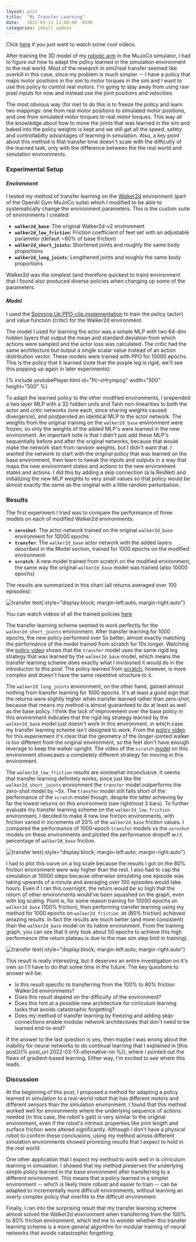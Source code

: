 ```yaml
---
layout: post
title:  "RL Transfer Learning"
date:   2022-03-13 12:00:00 -0500
categories: jekyll update
---
```

Click [here](https://drive.google.com/drive/folders/19JuxNfYaxAnZI6tRyt-nZ-9eFvOWEGoB?usp=sharing) if you just want to watch some cool videos.

After training the 3D model of my [robotic arm](https://github.com/iyevenko/RL-Arm) in the MuJoCo simulator, I had to figure out how to adapt the policy learned in the simulation environment to the real world. Most of the research in sim2real transfer seemed like overkill in this case, since my problem is much simpler -- I have a policy that maps motor positions in the sim to motor torques in the sim and I want to use this policy to control real motors. I'm going to stay away from using raw pixel inputs for now and instead use the joint positions and velocities.

The most obvious way (for me) to do this is to freeze the policy and learn two mappings: one from real motor positions to simulated motor positions, and one from simulated motor torques to real motor torques. This way all the knowledge about how to move the joints that was learned in the sim and baked into the policy weights is kept and we still get all the speed, safety and controllabilty advantages of learning in simulation. Also, a key point about this method is that transfer time doesn't scale with the difficulty of the learned task, only with the difference between the the real world and simulation environments. 

### **Experimental Setup**

#### *Environment*
I tested my method of transfer learning on the [Walker2d](https://gym.openai.com/envs/Walker2d-v2/) environment (part of the OpenAI Gym MuJoCo suite) which I modified to be able to systematically change the environment parameters. This is the custom suite of environments I created:

 - **`walker2d_base`**: The original Walker2d-v2 environment
 - **`walker2d_low_friction`**: Friction coefficient of feet set with an adjustable parameter (default ~60% of base friction)
 - **`walker2d_short_joints`**: Shortened joints and roughly the same body proportions
 - **`walker2d_long_joints`**: Lengthened joints and roughly the same body proportions


Walker2d was the simplest (and therefore quickest to train) environment that I found also produced diverse policies when changing up some of the parameters.

#### *Model*
I used the [Spinning Up PPO-clip implementation](https://spinningup.openai.com/en/latest/algorithms/ppo.html) to train the policy (actor) and value function (critic) for the Walker2d environment.

The model I used for learning the actor was a simple MLP with two 64-dim hidden layers that output the mean and standard deviation from which actions were sampled and the actor loss was calculated. The critic had the same architecture but output a single scalar value instead of an action distribution vector. These models were trained with PPO for 10000 epochs. This is the policy that it learned (note that the purple leg is rigid, we'll see this popping up again in later experiments):

{% include youtubePlayer.html id="Pc-vHrympog" width="500" height="500" %}

To adapt the learned policy to the other modified environments, I prepended a two layer MLP with a 32 hidden units and Tanh non-linearities to both the actor and critic networks (one each, since sharing weights caused divergence), and postpended an identical MLP to the actor network. The weights from the original training on the `walker2d_base` environment were frozen, so only the weights of the added MLP's were learned in the new environment. An important note is that I didn't just add these MLP's sequentially before and after the original networks, because that would make the network start from random weights, but I didn't want that. I wanted the network to start with the original policy that was learned on the base environment, then learn to tweak the inputs and outputs in a way that maps the new environment states and actions to the new environment states and actions. I did this by adding a skip connection (à la ResNet) and initializing the new MLP weights to very small values so that policy would be almost exactly the same as the original with a little random perturbation.

### **Results**
The first experiment I tried was to compare the performance of three models on each of modified Walker2d environments:

 - **`zeroshot`**: The actor network trained on the original `walker2d_base` environment for 10000 epochs
 - **`transfer`**: The `walker2d_base` actor network with the added layers described in the Model section, trained for 1000 epochs on the modified environment
 - **`scratch`**: A new model trained from scratch on the modified environment, the same way the original `walker2d_base` model was trained (also 10000 epochs)

The results are summarized in this chart (all returns averaged over 100 episodes):

![transfer test](/assets/rl_transfer/transfer_test.png){:style="display:block; margin-left:auto; margin-right:auto"}

You can watch videos of all the trained policies [here](https://drive.google.com/drive/folders/19JuxNfYaxAnZI6tRyt-nZ-9eFvOWEGoB?usp=sharing)

The transfer learning scheme seemed to work perfectly for the `walker2d_short_joints` environment. After transfer learning for 1000 epochs, the new policy performed over 5x better, almost exactly matching the performance of the model trained from scratch for 10x longer. Watching the [policy video](https://drive.google.com/file/d/1x4OIzwTJ527ldcg6M3vfs4TJZL2w9rqZ/view?usp=sharing) shows that the `transfer` model uses the same rigid leg strategy that was learned by the `walker2d_base` model, which means the transfer learning scheme does exactly what I invisioned it would do in the introducton to this post. The policy learned from [scratch](https://drive.google.com/file/d/1baoGnD-1YA3Y-GfXEIGuRo6nt84nFWc7/view?usp=sharing), however, is more complex and doesn't have the same repetitive structure to it.

The `walker2d_long_joints` environment, on the other hand, gained almost nothing from transfer learning for 1000 epochs. It's at least a good sign that the returns were slightly higher when transfer learned rather than zero-shot, because that means my method is almost guaranteed to do at least as well as the base policy. I think the lack of improvement over the base policy in this environment indicates that the rigid leg strategy learned by the `walker2d_base` model just doesn't work in this environment, in which case my transfer learning scheme isn't designed to work. From the [policy video](https://drive.google.com/file/d/1hJvf0rB8t907ifi8Sk0KUJR7_zV9rZeN/view?usp=sharing) for this experiement it's clear that the geometry of the longer-jointed walker is too different from the original environment, so the feet don't have enough leverage to keep the walker upright. The video of the `scratch` [model](https://drive.google.com/file/d/1fXQVHm0zkB2WEIXdebOAiqzmDy_H5Az5/view?usp=sharing) on this environment showcases a completely different strategy for moving in this environment.

The `walker2d_low_friction` results are somewhat inconclusive. It seems that transfer learning definitely works, since just like the `walker2d_short_joints` environment the `transfer` model outperforms the zero-shot model by \~5x. The `transfer` model still falls short of the performance of the `scratch` model though, despite the latter achieving by far the lowest returns on this environment (see rightmost 3 bars). To further evaluate my transfer learning scheme on the `walker2d_low_friction` environment, I decided to make 4 new low friction environments, with friction varied in increments of 20% of the `walker2d_base` friction values. I compared the performance of 1000-epoch `transfer` models vs the `zeroshot` models on these environments and plotted the performance dropoff w.r.t. percentage of `walker2d_base` friction.

![transfer test](/assets/rl_transfer/friction_test.png){:style="display:block; margin-left:auto; margin-right:auto"}

I had to plot this curve on a log scale because the results I got on the 80% friction environment were way higher than the rest. I also had to cap the simulation at 10000 steps because otherwise simulating one episode was taking upwards of a minute and averaging over 100 episodes would take hours. Even if I ran this overnight, the return would be so high that the return of other environments would've been squashed on the graph, even with log scaling. Point is, for some reason training for 10000 epochs on `walker2d_base` (100% friction), then performing transfer learning using my method for 1000 epochs on `walker2d_friction_80` (80% friction) achieved amazing results. In fact the results are much better (and more consistent) than the `walker2d_base` model on its native environment. From the training graph, you can see that it only took about 50 epochs to achieve this high performance (the return plateau is due to the max sim step limit in training).

![transfer test](/assets/rl_transfer/friction_80.png){:style="display:block; margin-left:auto; margin-right:auto"}

This result is really interesting, but it deserves an entire investigation on it's own so I'll have to do that some time in the future. The key questions to answer will be:

 - Is this result specific to transferring from the 100% to 80% friction Walker2d environments?
 - Does this result depend on the difficulty of the environment?
 - Does this hint at a possible new architecture for cirriculum learning tasks that avoids catastrophic forgetting?
 - Does my method of transfer learning by freezing and adding skip-connections enable modular network architectures that don't need to be learned end-to-end?

If the answer to the last question is yes, then maybe I was wrong about the inability for neural networks to do continual learning that I explained in [this post]({% post_url 2022-03-13-alternative-nn %}), where I pointed out the flaws of gradient-based learning. Either way, I'm excited to see where this leads.

### **Discussion**
At the beginning of this post, I proposed a method for adapting a policy learned in simulation to a real-world robot that has different motors and different sensors than the simulation environment. I found that this method worked well for environments where the underlying sequence of actions needed (in this case, the robot's gait)  is very similar to the original environment, even if the robot's intrinsic properties like joint length and surface friction were altered significantly. Although I don't have a physical robot to confirm these conclusions, using my method across different simulation environments showed promising results that I expect to hold in the real world.

One other application that I expect my method to work well in is cirriculum learning in simulation. I showed that my method preserves the underlying simple policy learned in the base environment after transferring to a different environment. This means that a policy learned in a simpler environment -- which is likely more robust and easier to train -- can be adapted to incrementally more difficult environments, without learning an overly complex policy that overfits to the difficult environment.

Finally, I ran into the surprising result that my transfer learning scheme almost solved the Walker2d environment when transferring from the 100% to 80% friction environment, which led me to wonder whether this transfer learning scheme is a more general algorithm for modular training of neural networks that avoids catastrophic forgetting. 